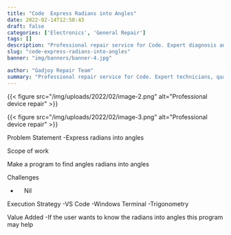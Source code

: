 ```yaml
---
title: "Code  Express Radians into Angles"
date: 2022-02-14T12:58:43
draft: false
categories: ['Electronics', 'General Repair']
tags: []
description: "Professional repair service for Code. Expert diagnosis and quality repairs in Bangalore."
slug: "code-express-radians-into-angles"
banner: "img/banners/banner-4.jpg"

author: "Gadjoy Repair Team"
summary: "Professional repair service for Code. Expert technicians, quality parts, warranty included."
---
```


{{< figure src="/img/uploads/2022/02/image-2.png" alt="Professional device repair" >}}

{{< figure src="/img/uploads/2022/02/image-3.png" alt="Professional device repair" >}}

Problem Statement -Express radians into angles

Scope of work

Make a program to find angles radians into angles

Challenges

- &nbsp;&nbsp;&nbsp; Nil

Execution Strategy -VS Code -Windows Terminal -Trigonometry

Value Added -If the user wants to know the radians into angles this program may help